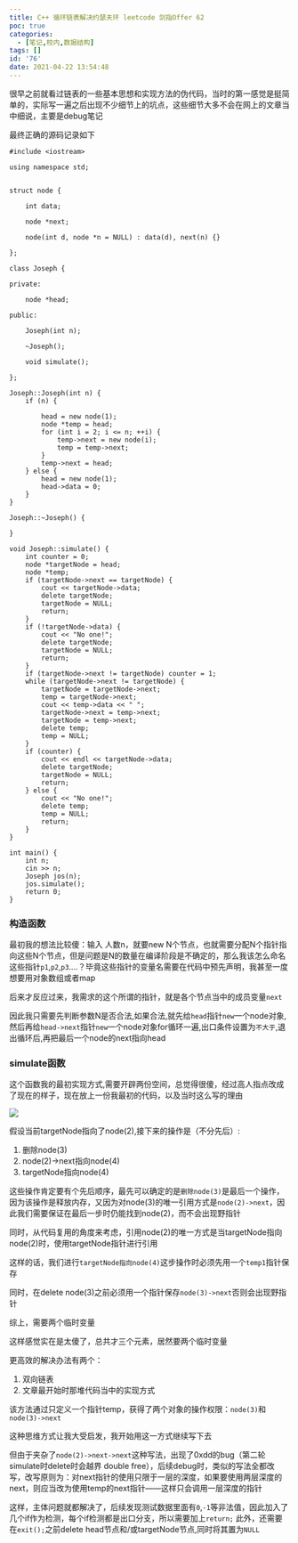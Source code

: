 ```yaml
---
title: C++ 循环链表解决约瑟夫环 leetcode 剑指Offer 62
poc: true
categories:
  - [笔记,校内,数据结构]
tags: []
id: '76'
date: 2021-04-22 13:54:48
---
```


很早之前就看过链表的一些基本思想和实现方法的伪代码，当时的第一感觉是挺简单的，实际写一遍之后出现不少细节上的坑点，这些细节大多不会在网上的文章当中细说，主要是debug笔记

最终正确的源码记录如下

```
#include <iostream>

using namespace std;


struct node {

    int data;

    node *next;

    node(int d, node *n = NULL) : data(d), next(n) {}

};

class Joseph {

private:

    node *head;

public:

    Joseph(int n);

    ~Joseph();

    void simulate();

};

Joseph::Joseph(int n) {
    if (n) {

        head = new node(1);
        node *temp = head;
        for (int i = 2; i <= n; ++i) {
            temp->next = new node(i);
            temp = temp->next;
        }
        temp->next = head;
    } else {
        head = new node(1);
        head->data = 0;
    }
}

Joseph::~Joseph() {

}

void Joseph::simulate() {
    int counter = 0;
    node *targetNode = head;
    node *temp;
    if (targetNode->next == targetNode) {
        cout << targetNode->data;
        delete targetNode;
        targetNode = NULL;
        return;
    }
    if (!targetNode->data) {
        cout << "No one!";
        delete targetNode;
        targetNode = NULL;
        return;
    }
    if (targetNode->next != targetNode) counter = 1;
    while (targetNode->next != targetNode) {
        targetNode = targetNode->next;
        temp = targetNode->next;
        cout << temp->data << " ";
        targetNode->next = temp->next;
        targetNode = temp->next;
        delete temp;
        temp = NULL;
    }
    if (counter) {
        cout << endl << targetNode->data;
        delete targetNode;
        targetNode = NULL;
        return;
    } else {
        cout << "No one!";
        delete temp;
        temp = NULL;
        return;
    }
}

int main() {
    int n;
    cin >> n;
    Joseph jos(n);
    jos.simulate();
    return 0;
}
```

### 构造函数

最初我的想法比较傻：输入 人数n，就要new N个节点，也就需要分配N个指针指向这些N个节点，但是问题是N的数量在编译阶段是不确定的，那么我该怎么命名这些指针`p1`,`p2`,`p3`....？毕竟这些指针的变量名需要在代码中预先声明，我甚至一度想要用对象数组或者map

后来才反应过来，我需求的这个所谓的指针，就是各个节点当中的成员变量`next`

因此我只需要先判断参数N是否合法,如果合法,就先给`head`指针`new`一个node对象,然后再给`head->next`指针`new`一个node对象for循环一遍,出口条件设置为`不大于`,退出循环后,再把最后一个node的next指向head

### simulate函数

这个函数我的最初实现方式,需要开辟两份空间，总觉得很傻，经过高人指点改成了现在的样子，现在放上一份我最初的代码，以及当时这么写的理由

![](https://raw.githubusercontent.com/Valkierja/ALLPIC/main/img/202303181056791.png)

假设当前targetNode指向了node(2),接下来的操作是（不分先后）:

1.  删除node(3)
2.  node(2)->next指向node(4)
3.  targetNode指向node(4)

这些操作肯定要有个先后顺序，最先可以确定的是`删除node(3)`是最后一个操作，因为该操作是释放内存，又因为对node(3)的唯一引用方式是`node(2)->next`，因此我们需要保证在最后一步时仍能找到node(2)，而不会出现野指针

同时，从代码复用的角度来考虑，引用node(2)的唯一方式是当targetNode指向node(2)时，使用targetNode指针进行引用

这样的话，我们进行`targetNode指向node(4)`这步操作时必须先用一个`temp1`指针保存

同时，在delete node(3)之前必须用一个指针保存`node(3)->next`否则会出现野指针

综上，需要两个临时变量

这样感觉实在是太傻了，总共才三个元素，居然要两个临时变量

更高效的解决办法有两个：

1.  双向链表
2.  文章最开始时那堆代码当中的实现方式

该方法通过只定义一个指针temp，获得了两个对象的操作权限：`node(3)`和`node(3)->next`

这种思维方式让我大受启发，我开始用这一方式继续写下去

但由于夹杂了`node(2)->next->next`这种写法，出现了0xdd的bug（第二轮simulate时delete时会越界 double free），后续debug时，类似的写法全都改写，改写原则为：对next指针的使用只限于一层的深度，如果要使用两层深度的next，则应当改为使用temp的next指针——这样只会调用一层深度的指针

这样，主体问题就都解决了，后续发现测试数据里面有`0`,`-1`等非法值，因此加入了几个if作为检测，每个if检测都是出口分支，所以需要加上`return;` 此外，还需要在`exit();`之前delete head节点和/或targetNode节点,同时将其置为`NULL`